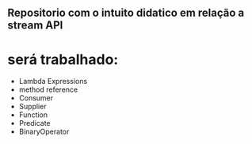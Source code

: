 ## Repositorio com o intuito didatico em relação a stream API

# será trabalhado:
- Lambda Expressions
- method reference 
- Consumer
- Supplier
- Function
- Predicate
- BinaryOperator